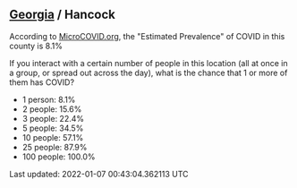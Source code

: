 
## [Georgia](/united-states/georgia) / Hancock

According to [MicroCOVID.org](http://microcovid.org),
the "Estimated Prevalence" of COVID in this county is 8.1%

If you interact with a certain number of people in this location
(all at once in a group, or spread out across the day), what is the chance that
1 or more of them has COVID?

- 1 person: 8.1%
- 2 people: 15.6%
- 3 people: 22.4%
- 5 people: 34.5%
- 10 people: 57.1%
- 25 people: 87.9%
- 100 people: 100.0%

Last updated: 2022-01-07 00:43:04.362113 UTC
